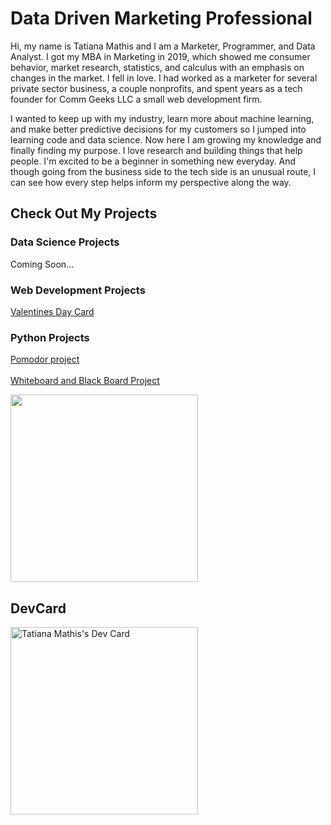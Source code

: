 # Data Driven Marketing Professional
Hi, my name is Tatiana Mathis and I am a Marketer, Programmer, and Data Analyst.
I got my MBA in Marketing in 2019, which showed me consumer behavior, market research, statistics, and calculus with an emphasis on changes in the market. 
I fell in love. I had worked as a marketer for several private sector business, a couple nonprofits, and spent years as a tech founder for Comm Geeks LLC a small web development firm. 

I wanted to keep up with my industry, learn more about machine learning, and make better predictive decisions for my customers so I jumped into learning code and data science.
Now here I am growing my knowledge and finally finding my purpose. I love research and building things that help people. 
I'm excited to be a beginner in something new everyday. And though going from the business side to the tech side is an unusual route, I can see how every step helps inform my perspective along the way.

## Check Out My Projects

### Data Science Projects
Coming Soon...

### Web Development Projects
[Valentines Day Card](https://github.com/mindfultatiana/valentinesday2024)

### Python Projects
[Pomodor project](https://github.com/mindfultatiana/beginnerPython/tree/main/Pomodoro) <br></br>
[Whiteboard and Black Board Project](https://github.com/mindfultatiana/beginnerPython/tree/main/whiteBoard)

<img src="https://github.com/mindfultatiana/mindfultatiana/assets/13071148/ee4c3823-4746-456e-a8ec-4d4894fd91d8" width="300">

## DevCard
<a href="https://app.daily.dev/mindfultatiana"><img src="https://api.daily.dev/devcards/d7894a6e1263433db93a4d03fe28f5a4.png?r=exb" width="300" alt="Tatiana Mathis's Dev Card"/></a>
